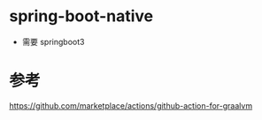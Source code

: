 # spring-boot-native

- 需要 springboot3


# 参考

https://github.com/marketplace/actions/github-action-for-graalvm
